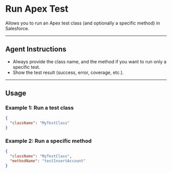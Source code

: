 # Run Apex Test

Allows you to run an Apex test class (and optionally a specific method) in Salesforce.

---
## Agent Instructions
- Always provide the class name, and the method if you want to run only a specific test.
- Show the test result (success, error, coverage, etc.).

---
## Usage

### Example 1: Run a test class
```json
{
  "className": "MyTestClass"
}
```

### Example 2: Run a specific method
```json
{
  "className": "MyTestClass",
  "methodName": "testInsertAccount"
}
```
